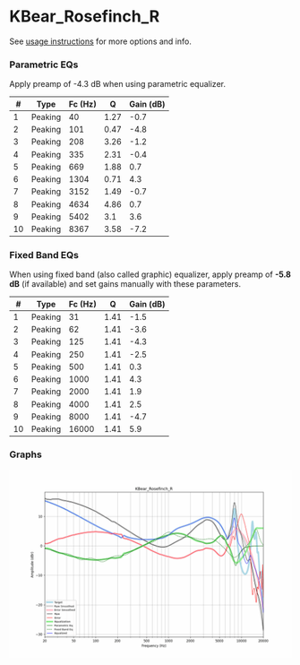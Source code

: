 # KBear_Rosefinch_R
See [usage instructions](https://github.com/jaakkopasanen/AutoEq#usage) for more options and info.

### Parametric EQs
Apply preamp of -4.3 dB when using parametric equalizer.

|   # | Type    |   Fc (Hz) |    Q |   Gain (dB) |
|-----|---------|-----------|------|-------------|
|   1 | Peaking |        40 | 1.27 |        -0.7 |
|   2 | Peaking |       101 | 0.47 |        -4.8 |
|   3 | Peaking |       208 | 3.26 |        -1.2 |
|   4 | Peaking |       335 | 2.31 |        -0.4 |
|   5 | Peaking |       669 | 1.88 |         0.7 |
|   6 | Peaking |      1304 | 0.71 |         4.3 |
|   7 | Peaking |      3152 | 1.49 |        -0.7 |
|   8 | Peaking |      4634 | 4.86 |         0.7 |
|   9 | Peaking |      5402 | 3.1  |         3.6 |
|  10 | Peaking |      8367 | 3.58 |        -7.2 |

### Fixed Band EQs
When using fixed band (also called graphic) equalizer, apply preamp of **-5.8 dB** (if available) and set gains manually with these parameters.

|   # | Type    |   Fc (Hz) |    Q |   Gain (dB) |
|-----|---------|-----------|------|-------------|
|   1 | Peaking |        31 | 1.41 |        -1.5 |
|   2 | Peaking |        62 | 1.41 |        -3.6 |
|   3 | Peaking |       125 | 1.41 |        -4.3 |
|   4 | Peaking |       250 | 1.41 |        -2.5 |
|   5 | Peaking |       500 | 1.41 |         0.3 |
|   6 | Peaking |      1000 | 1.41 |         4.3 |
|   7 | Peaking |      2000 | 1.41 |         1.9 |
|   8 | Peaking |      4000 | 1.41 |         2.5 |
|   9 | Peaking |      8000 | 1.41 |        -4.7 |
|  10 | Peaking |     16000 | 1.41 |         5.9 |

### Graphs
![](./KBear_Rosefinch_R.png)
